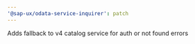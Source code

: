 ```yaml
---
'@sap-ux/odata-service-inquirer': patch
---
```


Adds fallback to v4 catalog service for auth or not found errors
